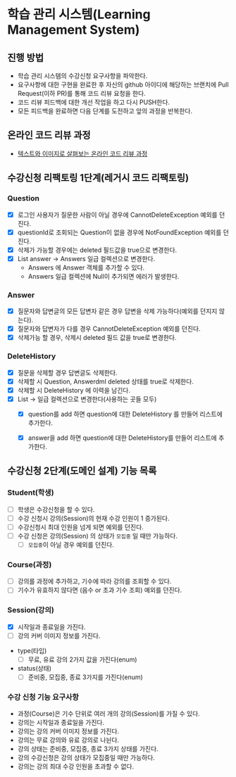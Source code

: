 # 학습 관리 시스템(Learning Management System)
## 진행 방법
* 학습 관리 시스템의 수강신청 요구사항을 파악한다.
* 요구사항에 대한 구현을 완료한 후 자신의 github 아이디에 해당하는 브랜치에 Pull Request(이하 PR)를 통해 코드 리뷰 요청을 한다.
* 코드 리뷰 피드백에 대한 개선 작업을 하고 다시 PUSH한다.
* 모든 피드백을 완료하면 다음 단계를 도전하고 앞의 과정을 반복한다.

## 온라인 코드 리뷰 과정
* [텍스트와 이미지로 살펴보는 온라인 코드 리뷰 과정](https://github.com/next-step/nextstep-docs/tree/master/codereview)

## 수강신청 리팩토링 1단계(레거시 코드 리팩토링)
### Question
  - [x] 로그인 사용자가 질문한 사람이 아닐 경우에 CannotDeleteException 예외를 던진다.
  - [x] questionId로 조회되는 Question이 없을 경우에 NotFoundException 예외를 던진다.
  - [x] 삭제가 가능할 경우에는 deleted 필드값을 true으로 변경한다.
  - [x] List<Answer> answer -> Answers 일급 컬렉션으로 변경한다.
    - Answers 에 Answer 객체를 추가할 수 있다.
    - Answers 일급 컬렉션에 Null이 추가되면 에러가 발생한다. 

### Answer
  - [x] 질문자와 답변글의 모든 답변자 같은 경우 답변을 삭제 가능하다(예외를 던지지 않는다).
  - [x] 질문자와 답변자가 다를 경우 CannotDeleteException 예외를 던진다. 
  - [x] 삭제가능 할 경우, 삭제시 deleted 필드 값을 true로 변경한다.

### DeleteHistory  
  - [x] 질문을 삭제할 경우 답변글도 삭제한다.
  - [x] 삭제할 시 Question, Answerdml deleted 상태를 true로 삭제한다.
  - [x] 삭제할 시 DeleteHistory 에 이력을 남긴다.
  - [x] List<DelieteHistory> -> 일급 컬렉션으로 변경한다(사용하는 곳들 모두)
    - [x] question를 add 하면 question에 대한 DeleteHistory 를 만들어 리스트에 추가한다.
    - [x] answer을 add 하면 question에 대한 DeleteHistory를 만들어 리스트에 추가한다.


## 수강신청 2단계(도메인 설계) 기능 목록
### Student(학생)
- [ ] 학생은 수강신청을 할 수 있다.
- [ ] 수강 신청시 강의(Session)의 현재 수강 인원이 1 증가된다.
- [ ] 수강신청시 최대 인원을 넘게 되면 예외를 던진다.
- [ ] 수강 신청은 강의(Session) 의 상태가 `모집중` 일 때만 가능하다.
  - [ ] `모집중`이 아닐 경우 예외를 던진다.

### Course(과정)
- [ ] 강의를 과정에 추가하고, 기수에 따라 강의를 조회할 수 있다.
- [ ] 기수가 유효하지 않다면 (음수 or 초과 기수 조회) 예외를 던진다.

### Session(강의)
- [x] 시작일과 종료일을 가진다.
- [ ] 강의 커버 이미지 정보를 가진다.
- type(타입)
  - [ ] 무료, 유료 강의 2가지 값을 가진다(enum)
- status(상태)
  - [ ] 준비중, 모집중, 종료 3가지를 가진다(enum)

### 수강 신청 기능 요구사항
- 과정(Course)은 기수 단위로 여러 개의 강의(Session)를 가질 수 있다.
- 강의는 시작일과 종료일을 가진다.
- 강의는 강의 커버 이미지 정보를 가진다.
- 강의는 무료 강의와 유료 강의로 나뉜다.
- 강의 상태는 준비중, 모집중, 종료 3가지 상태를 가진다.
- 강의 수강신청은 강의 상태가 모집중일 때만 가능하다.
- 강의는 강의 최대 수강 인원을 초과할 수 없다. 